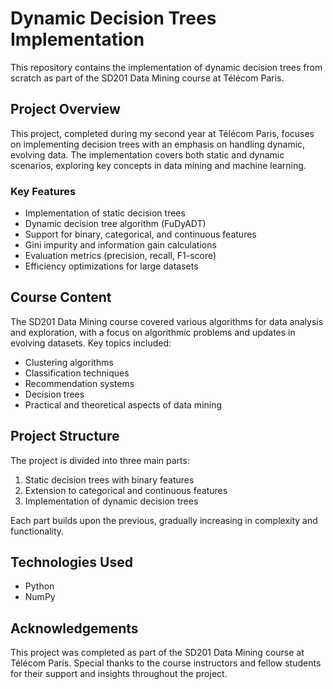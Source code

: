 # Dynamic Decision Trees Implementation

This repository contains the implementation of dynamic decision trees from scratch as part of the SD201 Data Mining course at Télécom Paris.

## Project Overview

This project, completed during my second year at Télécom Paris, focuses on implementing decision trees with an emphasis on handling dynamic, evolving data. The implementation covers both static and dynamic scenarios, exploring key concepts in data mining and machine learning.

### Key Features

- Implementation of static decision trees
- Dynamic decision tree algorithm (FuDyADT)
- Support for binary, categorical, and continuous features
- Gini impurity and information gain calculations
- Evaluation metrics (precision, recall, F1-score)
- Efficiency optimizations for large datasets

## Course Content

The SD201 Data Mining course covered various algorithms for data analysis and exploration, with a focus on algorithmic problems and updates in evolving datasets. Key topics included:

- Clustering algorithms
- Classification techniques
- Recommendation systems
- Decision trees
- Practical and theoretical aspects of data mining

## Project Structure

The project is divided into three main parts:

1. Static decision trees with binary features
2. Extension to categorical and continuous features
3. Implementation of dynamic decision trees

Each part builds upon the previous, gradually increasing in complexity and functionality.

## Technologies Used

- Python
- NumPy

## Acknowledgements

This project was completed as part of the SD201 Data Mining course at Télécom Paris. Special thanks to the course instructors and fellow students for their support and insights throughout the project.
